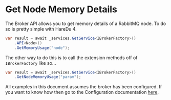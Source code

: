# Get Node Memory Details

The Broker API allows you to get memory details of a RabbitMQ node. To do so is pretty simple with HareDu 4.

```c#
var result = await _services.GetService<IBrokerFactory>()
    .API<Node>()
    .GetMemoryUsage("node");
```

The other way to do this is to call the extension methods off of ```IBrokerFactory``` like so...

```c#
var result = await _services.GetService<IBrokerFactory>()
    .GetNodeMemoryUsage("param");
```

All examples in this document assumes the broker has been configured. If you want to know how then go to the Configuration documentation [here](https://github.com/ahives/HareDu3/blob/master/docs/configuration.md).


